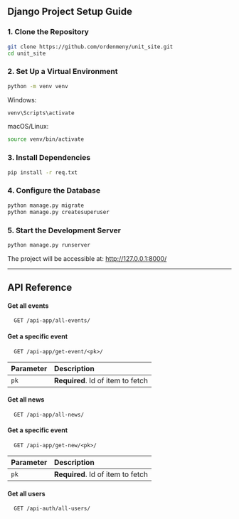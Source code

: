 ## Django Project Setup Guide


### 1. Clone the Repository

```bash
git clone https://github.com/ordenmeny/unit_site.git
cd unit_site
```

### 2. Set Up a Virtual Environment
```bash 
python -m venv venv
```
Windows:
```bash
venv\Scripts\activate
```


macOS/Linux:
```bash
source venv/bin/activate
```

### 3. Install Dependencies

```bash
pip install -r req.txt
```

### 4. Configure the Database
```bash
python manage.py migrate
python manage.py createsuperuser
```

### 5. Start the Development Server
```bash
python manage.py runserver
```

The project will be accessible at:
http://127.0.0.1:8000/

---


## API Reference

#### Get all events

```http
  GET /api-app/all-events/
```

#### Get a specific event

```http
  GET /api-app/get-event/<pk>/
```

| Parameter | Description                |
| :-------- | :------------------------- |
| `pk` | **Required**. Id of item to fetch |





#### Get all news

```http
  GET /api-app/all-news/
```

#### Get a specific event

```http
  GET /api-app/get-new/<pk>/
```

| Parameter | Description                |
| :-------- | :------------------------- |
| `pk` | **Required**. Id of item to fetch |




#### Get all users

```http
  GET /api-auth/all-users/
```


